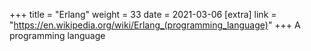 +++
title = "Erlang"
weight = 33
date = 2021-03-06
[extra]
link = "https://en.wikipedia.org/wiki/Erlang_(programming_language)"
+++
A programming language

